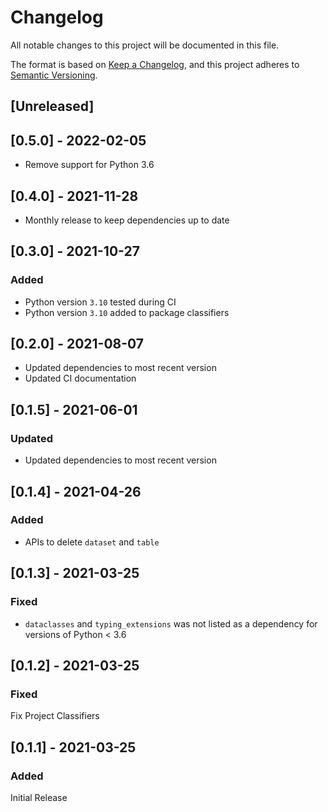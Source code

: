 # Changelog
All notable changes to this project will be documented in this file.

The format is based on [Keep a Changelog](https://keepachangelog.com/en/1.0.0/),
and this project adheres to [Semantic Versioning](https://semver.org/spec/v2.0.0.html).

## [Unreleased]

## [0.5.0] - 2022-02-05

- Remove support for Python 3.6

## [0.4.0] - 2021-11-28

- Monthly release to keep dependencies up to date

## [0.3.0] - 2021-10-27

### Added

- Python version `3.10` tested during CI
- Python version `3.10` added to package classifiers

## [0.2.0] - 2021-08-07

* Updated dependencies to most recent version
* Updated CI documentation

## [0.1.5] - 2021-06-01

### Updated

* Updated dependencies to most recent version

## [0.1.4] - 2021-04-26

### Added

* APIs to delete `dataset` and `table`

## [0.1.3] - 2021-03-25

### Fixed

* `dataclasses` and `typing_extensions` was not listed as a dependency for versions of Python < 3.6

## [0.1.2] - 2021-03-25

### Fixed

Fix Project Classifiers

## [0.1.1] - 2021-03-25

### Added

Initial Release

